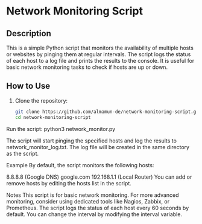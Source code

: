 # Network Monitoring Script

## Description
This is a simple Python script that monitors the availability of multiple hosts or websites by pinging them at regular intervals. The script logs the status of each host to a log file and prints the results to the console. It is useful for basic network monitoring tasks to check if hosts are up or down.

## How to Use

1. Clone the repository:
   ```bash
   git clone https://github.com/almamun-de/network-monitoring-script.git
   cd network-monitoring-script
   
Run the script:
python3 network_monitor.py

The script will start pinging the specified hosts and log the results to network_monitor_log.txt. The log file will be created in the same directory as the script.

Example
By default, the script monitors the following hosts:

8.8.8.8 (Google DNS)
google.com
192.168.1.1 (Local Router)
You can add or remove hosts by editing the hosts list in the script.

Notes
This script is for basic network monitoring. For more advanced monitoring, consider using dedicated tools like Nagios, Zabbix, or Prometheus.
The script logs the status of each host every 60 seconds by default. You can change the interval by modifying the interval variable.
